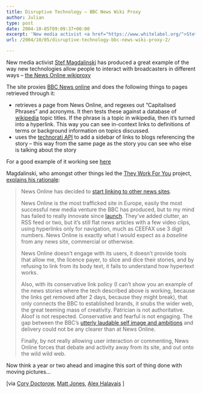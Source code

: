 ```yaml
---
title: Disruptive Technology – BBC News Wiki Proxy
author: Julian
type: post
date: 2004-10-05T09:09:37+00:00
excerpt: 'New media activist <a href="https://www.whitelabel.org/">Stef Magdalinski</a> has produced a great example of the way new technologies allow people to interact with broadcasters in different ways - <a href="https://www.whitelabel.org/wp/wikiproxy.php" title="the News Online Wiki proxy">the News Online wikiproxy</a>'
url: /2004/10/05/disruptive-technology-bbc-news-wiki-proxy-2/

---
```

New media activist [Stef Magdalinski][1] has produced a great example of the way new technologies allow people to interact with broadcasters in different ways &#8211; [the News Online wikiproxy][2]

The site proxies [BBC News online][3] and does the following things to pages retrieved through it:

  * retrieves a page from News Online, and regexes out &#8220;Capitalised Phrases&#8221; and acronyms. It then tests these against a database of [wikipedia][4] topic titles. If the phrase is a topic in wikipedia, then it&#8217;s turned into a hyperlink. This way you can see in-context links to definitions of terms or background information on topics discussed.
  * uses the  [technorati API][5] to add a sidebar of links to blogs referencing the story &#8211; this way from the same page as the story you can see who else is talking about the story

For a good example of it working see [here][6]

Magdalinski, who amongst other things led the [They Work For You][7] project, [explains his rationale][8]:

<blockquote cite="https://www.whitelabel.org/archives/002248.html">
  <p>
    News Online has decided to <a href="https://news.bbc.co.uk/1/hi/help/3676692.stm" target=_blank class=blines3 title="Link outside of this blog">start linking to other news sites</a>.
  </p>
  
  <p>
    News Online is the most trafficked site in Europe, easily the most successful new media venture the BBC has produced, but to my mind has failed to really innovate since <a href="https://web.archive.org/web/19981201052808/https://www.news.bbc.co.uk/" target=_blank class=blines3 title="Link outside of this blog"> launch</a>. They&#8217;ve added clutter, an RSS feed or two, but it&#8217;s still flat news articles with a few video clips, using hyperlinks only for navigation, much as CEEFAX use 3 digit numbers. News Online is exactly what I would expect as a <em>baseline</em> from any news site, commercial or otherwise.
  </p>
  
  <p>
    News Online doesn&#8217;t engage with its users, it doesn&#8217;t provide tools that allow me, the licence payer, to slice and dice their stories, and by refusing to link from its body text, it fails to understand how hypertext works.
  </p>
  
  <p>
    Also, with its conservative link policy (I can&#8217;t show you an example of the news stories where the tech described above is working, because the links get removed after 2 days, because they might break), that only connects the BBC to established brands, it snubs the wider web, the great teeming mass of creativity. Patrician is not authoritative. Aloof is not respected. Conservative and fearful is not engaging. The gap between the BBC&#8217;s <a href="https://www.bbc.co.uk/thefuture/text/bbc_bpv_complete.html" target=_blank class=blines3 title="Link outside of this blog">utterly laudable self image and ambitions</a> and delivery could not be any clearer than at News Online.
  </p>
  
  <p>
    Finally, by not really allowing user interaction or commenting, News Online forces that debate and activity away from its site, and out onto the wild wild web.
  </p>
</blockquote>

Now think a year or two ahead and imagine this sort of thing done with moving pictures&#8230;

[via [Cory Doctorow][9], [Matt Jones][10], [Alex Halavais][11] ]

 [1]: https://www.whitelabel.org/
 [2]: https://www.whitelabel.org/wp/wikiproxy.php "the News Online Wiki proxy"
 [3]: https://news.bbc.co.uk
 [4]: https://en.wikipedia.org/wiki/Main_Page
 [5]: https://www.technorati.com
 [6]: https://www.whitelabel.org/wp/wikiproxy.php?url=https://news.bbc.co.uk/1/hi/uk_politics/3711092.stm
 [7]: https://www.theyworkforyou.com/
 [8]: https://www.whitelabel.org/archives/002248.html
 [9]: https://www.boingboing.net/2004/10/04/bbc_news_proxy_makes.html
 [10]: https://blackbeltjones.typepad.com/work/2004/10/bbc_news_online.html
 [11]: https://alex.halavais.net/news/index.php?p=846